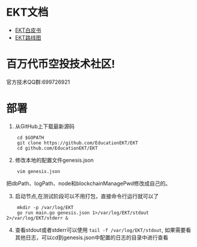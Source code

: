 # EKT文档[](https://github.com/EducationEKT/EKT/tree/master/docs)
   * [EKT白皮书](docs/whitepaper.md)
   * [EKT路线图](docs/roadmap.md)

# 百万代币空投技术社区!
官方技术QQ群:699726921


# 部署

1. 从GitHub上下载最新源码
```
    cd $GOPATH
    git clone https://github.com/EducationEKT/EKT
    cd github.com/EducationEKT/EKT
```

2. 修改本地的配置文件genesis.json
```
    vim genesis.json
```
把dbPath、logPath、node和blockchainManagePwd修改成自己的。

3. 启动节点,在测试阶段可以不用打包，直接命令行运行就可以了
```
    mkdir -p /var/log/EKT
    go run main.go genesis.json 1>/var/log/EKT/stdout 2>/var/log/EKT/stderr &
```

4. 查看stdout或者stderr可以使用 `tail -f /var/log/EKT/stdout`, 如果需要看其他日志，可以cd到genesis.json中配置的日志的目录中进行查看
